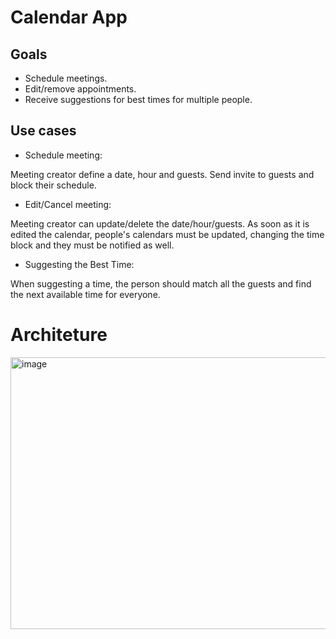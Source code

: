 # Calendar App

## Goals

- Schedule meetings.
- Edit/remove appointments.
- Receive suggestions for best times for multiple people.


## Use cases

- Schedule meeting: 

Meeting creator define a date, hour and guests.
Send invite to guests and block their schedule. 


- Edit/Cancel meeting:

Meeting creator can update/delete the date/hour/guests. As soon as it is edited the calendar, people's calendars must be updated, changing the time block and they must be notified as well.


- Suggesting the Best Time:

When suggesting a time, the person should match all the guests and find the next available time for everyone.

# Architeture

<img width="739" height="435" alt="image" src="https://github.com/user-attachments/assets/028f797b-d34f-4e81-ac04-183b27bd8b3d" />



